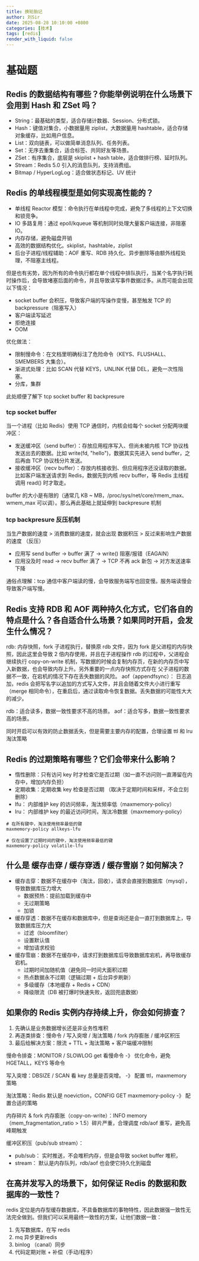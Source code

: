 ```yaml
---
title: 换轮胎记
author: 刘Sir
date: 2025-08-28 10:10:00 +0800
categories: [技术]
tags: [redis]
render_with_liquid: false
---
```


# 基础题
## Redis 的数据结构有哪些？你能举例说明在什么场景下会用到 Hash 和 ZSet 吗？
- String：最基础的类型，适合存储计数器、Session、分布式锁。
- Hash：键值对集合，小数据量用 ziplist，大数据量用 hashtable，适合存储对象缓存，比如用户信息。
- List：双向链表，可以做简单消息队列、任务列表。
- Set：无序去重集合，适合标签、共同好友等场景。
- ZSet：有序集合，底层是 skiplist + hash table，适合做排行榜、延时队列。
- Stream：Redis 5.0 引入的消息队列，支持消费组。
- Bitmap / HyperLogLog：适合做状态标记、UV 统计

## Redis 的单线程模型是如何实现高性能的？
- 单线程 Reactor 模型：命令执行在单线程中完成，避免了多线程的上下文切换和锁竞争。
- IO 多路复用：通过 epoll/kqueue 等机制同时处理大量客户端连接，非阻塞 IO。
- 内存存储，避免磁盘开销
- 高效的数据结构优化。skiplist，hashtable，ziplist
- 后台子进程/线程辅助：AOF 重写、RDB 持久化、异步删除等由额外线程处理，不阻塞主线程。

但是也有劣势，因为所有的命令执行都在单个线程中排队执行，当某个名字执行耗时操作后，会导致堵塞后面的命令，并且导致读写事件数据过多。从而可能会出现以下情况：
- socket buffer 会积压，导致客户端的写操作变慢，甚至触发 TCP 的 backpressure（阻塞写入）
- 客户端读写延迟
- 拒绝连接
- OOM

优化做法：
- 限制慢命令：在文档里明确标注了危险命令（KEYS、FLUSHALL、SMEMBERS 大集合）。
- 渐进式处理：比如 SCAN 代替 KEYS，UNLINK 代替 DEL，避免一次性阻塞。
- 分库，集群

此处顺便了解下 tcp socket buffer 和 backpresure
### tcp socket buffer
当一个进程（比如 Redis）使用 TCP 通信时，内核会给每个 socket 分配两块缓冲区：
- 发送缓冲区（send buffer）：存放应用程序写入、但尚未被内核 TCP 协议栈发送出去的数据。比如 write(fd, "hello")，数据其实先进入 send buffer，之后再由 TCP 协议栈分片发送。
- 接收缓冲区（recv buffer）：存放内核接收到、但应用程序还没读取的数据。比如客户端发送请求到 Redis，数据先到内核 recv buffer，等 Redis 主线程调用 read() 时才取走。

buffer 的大小是有限的（通常几 KB ~ MB，/proc/sys/net/core/rmem_max、wmem_max 可以调）。那么再此基础上就延伸到 backpresure 机制
### tcp backpresure 反压机制
当生产数据的速度 > 消费数据的速度，就会出现 数据积压 > 反过来影响生产数据的速度 （反压）
- 应用写 send buffer → buffer 满了 → write() 阻塞/报错（EAGAIN）
- 应用没及时 read → recv buffer 满了 → TCP 不再 ack 新包 → 对方发送速率下降

通俗点理解：tcp 通信中客户端读的慢，会导致服务端写也回变慢。服务端读慢会导致客户端写慢。

## Redis 支持 RDB 和 AOF 两种持久化方式，它们各自的特点是什么？各自适合什么场景？如果同时开启，会发生什么情况？
rdb: 内存快照，fork 子进程执行，替换原 rdb 文件，因为 fork 是父进程的内存快照，因此这里会导致 2 倍内存使用，并且在子进程操作 rdb 的过程中，父进程会继续执行 copy-on-write 机制，写数据的时候会复制内存页，在新的内存页中写入新数据，也会导致内存上升。另外重要的一点内存快照方式存在 父子进程的数据不一致，在宕机的情况下存在丢失数据的风险。
aof（appendfsync）： 日志追加，redis 会把写名字以追加的方式写入文件，并且会随着文件大小进行重写（merge 相同命令），在重启后，通过读取命令恢复数据。丢失数据的可能性大大的减少。

rdb：适合读多，数据一致性要求不高的场景。
aof：适合写多，数据一致性要求高的场景。

同时开启可以有效的防止数据丢失，但是需要主要内存的配置，合理设置 ttl 和 lru 淘汰策略

## Redis 的过期策略有哪些？它们会带来什么影响？
- 惰性删除：只有访问 key 时才检查它是否过期（如一直不访问则一直滞留在内存中，增加内存负担）
- 定期收集：定期收集 key 检查是否过期 （取决于定期时间和采样，不会立刻删除）
- lfu： 内部维护 key 的访问频率，淘汰频率低（maxmemory-policy）
- lru： 内部维护 key 的最近访问时间，淘汰冷数据（maxmemory-policy）
```
# 在所有键中，淘汰使用频率最低的键
maxmemory-policy allkeys-lfu

# 仅在设置了过期时间的键中，淘汰使用频率最低的键
maxmemory-policy volatile-lfu
```
## 什么是 缓存击穿 / 缓存穿透 / 缓存雪崩？如何解决？
- 缓存击穿：数据不在缓存中（淘汰，回收），请求会直接到数据库（mysql），导致数据库压力增大
    - 数据预热：提前加载到缓存中
    - 无过期策略
    - 加锁
- 缓存穿透：数据不在缓存和数据库中，但是查询还是会一直打到数据库上，导致数据库压力大
    - 过滤（bloomfilter）
    - 设置默认值
    - 增加请求校验
- 缓存雪崩：数据不在缓存中，请求打到数据库后导致数据库宕机，再导致缓存宕机。
    - 过期时间加随机值（避免同一时间大面积过期
    - 热点数据永不过期（逻辑过期 + 后台异步刷新）
    - 多级缓存（本地缓存 + Redis + CDN）
    - 降级限流（DB 被打爆时快速失败，返回兜底数据）
## 如果你的 Redis 实例内存持续上升，你会如何排查？
1. 先确认是业务数据增长还是非业务性堆积
2. 再逐类排查：慢命令 / 写入突增 / 淘汰策略 / fork 内存膨胀 / 缓冲区积压
3. 最后给解决方案：限流 + TTL + 淘汰策略 + 客户端缓冲限制

慢命令排查：MONITOR / SLOWLOG get 看慢命令 -》 优化命令，避免 HGETALL，KEYS 等命令

写入突增：DBSIZE / SCAN 看 key 总量是否突增。 -》 配置 ttl，maxmemory 策略

淘汰策略：Redis 默认是 noeviction，CONFIG GET maxmemory-policy -》 配置合适的策略

内存碎片 & fork 内存膨胀（copy-on-write）：INFO memory（mem_fragmentation_ratio > 1.5）碎片严重，合理调度 rdb/aof 重写，避免高峰期触发

缓冲区积压（pub/sub  stream）：
- pub/sub： 实时推送，不会堆积内存，但是会导致 socket buffer 堆积，
- stream： 默认是内存队列，rdb/aof 也会使它持久化到磁盘
## 在高并发写入的场景下，如何保证 Redis 的数据和数据库的一致性？
redis 定位是内存型缓存数据库，不具备数据库的事物特性，因此数据强一致性无法完全做到。但我们可以采用最终一致性的方案，让他们数据一致：
1. 先写数据库，在写 redis
2. mq 异步更新redis
3. binlog （canal）同步
4. 代码定期对账 + 补偿（手动/程序）


